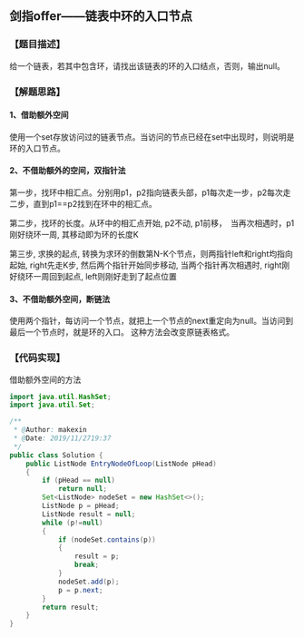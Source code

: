 ## 剑指offer——链表中环的入口节点
### 【题目描述】
给一个链表，若其中包含环，请找出该链表的环的入口结点，否则，输出null。

### 【解题思路】
#### 1、借助额外空间
使用一个set存放访问过的链表节点。当访问的节点已经在set中出现时，则说明是环的入口节点。

#### 2、不借助额外的空间，双指针法
第一步，找环中相汇点。分别用p1，p2指向链表头部，p1每次走一步，p2每次走二步，直到p1==p2找到在环中的相汇点。

第二步，找环的长度。从环中的相汇点开始, p2不动, p1前移，　当再次相遇时，p1刚好绕环一周, 其移动即为环的长度K

第三步, 求换的起点, 转换为求环的倒数第N-K个节点，则两指针left和right均指向起始, right先走K步, 然后两个指针开始同步移动, 当两个指针再次相遇时, right刚好绕环一周回到起点, left则刚好走到了起点位置

#### 3、不借助额外空间，断链法
使用两个指针，每访问一个节点，就把上一个节点的next重定向为null。当访问到最后一个节点时，就是环的入口。
这种方法会改变原链表格式。

### 【代码实现】
借助额外空间的方法

```java
import java.util.HashSet;
import java.util.Set;

/**
 * @Author: makexin
 * @Date: 2019/11/2719:37
 */
public class Solution {
    public ListNode EntryNodeOfLoop(ListNode pHead)
    {
        if (pHead == null)
            return null;
        Set<ListNode> nodeSet = new HashSet<>();
        ListNode p = pHead;
        ListNode result = null;
        while (p!=null)
        {
            if (nodeSet.contains(p))
            {
                result = p;
                break;
            }
            nodeSet.add(p);
            p = p.next;
        }
        return result;
    }
}

```
